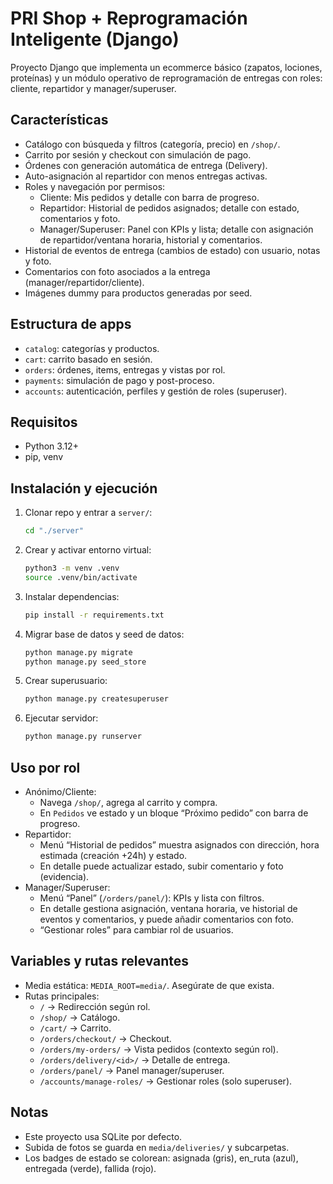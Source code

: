 # PRI Shop + Reprogramación Inteligente (Django)

Proyecto Django que implementa un ecommerce básico (zapatos, lociones, proteínas) y un módulo operativo de reprogramación de entregas con roles: cliente, repartidor y manager/superuser.

## Características

- Catálogo con búsqueda y filtros (categoría, precio) en `/shop/`.
- Carrito por sesión y checkout con simulación de pago.
- Órdenes con generación automática de entrega (Delivery).
- Auto-asignación al repartidor con menos entregas activas.
- Roles y navegación por permisos:
  - Cliente: Mis pedidos y detalle con barra de progreso.
  - Repartidor: Historial de pedidos asignados; detalle con estado, comentarios y foto.
  - Manager/Superuser: Panel con KPIs y lista; detalle con asignación de repartidor/ventana horaria, historial y comentarios.
- Historial de eventos de entrega (cambios de estado) con usuario, notas y foto.
- Comentarios con foto asociados a la entrega (manager/repartidor/cliente).
- Imágenes dummy para productos generadas por seed.

## Estructura de apps

- `catalog`: categorías y productos.
- `cart`: carrito basado en sesión.
- `orders`: órdenes, items, entregas y vistas por rol.
- `payments`: simulación de pago y post-proceso.
- `accounts`: autenticación, perfiles y gestión de roles (superuser).

## Requisitos

- Python 3.12+
- pip, venv

## Instalación y ejecución

1. Clonar repo y entrar a `server/`:
   ```bash
   cd "./server"
   ```
2. Crear y activar entorno virtual:
   ```bash
   python3 -m venv .venv
   source .venv/bin/activate
   ```
3. Instalar dependencias:
   ```bash
   pip install -r requirements.txt
   ```
4. Migrar base de datos y seed de datos:
   ```bash
   python manage.py migrate
   python manage.py seed_store
   ```
5. Crear superusuario:
   ```bash
   python manage.py createsuperuser
   ```
6. Ejecutar servidor:
   ```bash
   python manage.py runserver
   ```

## Uso por rol

- Anónimo/Cliente:
  - Navega `/shop/`, agrega al carrito y compra.
  - En `Pedidos` ve estado y un bloque “Próximo pedido” con barra de progreso.
- Repartidor:
  - Menú “Historial de pedidos” muestra asignados con dirección, hora estimada (creación +24h) y estado.
  - En detalle puede actualizar estado, subir comentario y foto (evidencia).
- Manager/Superuser:
  - Menú “Panel” (`/orders/panel/`): KPIs y lista con filtros.
  - En detalle gestiona asignación, ventana horaria, ve historial de eventos y comentarios, y puede añadir comentarios con foto.
  - “Gestionar roles” para cambiar rol de usuarios.

## Variables y rutas relevantes

- Media estática: `MEDIA_ROOT=media/`. Asegúrate de que exista.
- Rutas principales:
  - `/` → Redirección según rol.
  - `/shop/` → Catálogo.
  - `/cart/` → Carrito.
  - `/orders/checkout/` → Checkout.
  - `/orders/my-orders/` → Vista pedidos (contexto según rol).
  - `/orders/delivery/<id>/` → Detalle de entrega.
  - `/orders/panel/` → Panel manager/superuser.
  - `/accounts/manage-roles/` → Gestionar roles (solo superuser).

## Notas

- Este proyecto usa SQLite por defecto.
- Subida de fotos se guarda en `media/deliveries/` y subcarpetas.
- Los badges de estado se colorean: asignada (gris), en_ruta (azul), entregada (verde), fallida (rojo).
